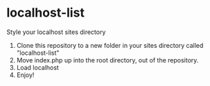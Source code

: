 # localhost-list
Style your localhost sites directory

1. Clone this repository to a new folder in your sites directory called "localhost-list"
2. Move index.php up into the root directory, out of the repository.
3. Load localhost
4. Enjoy!
